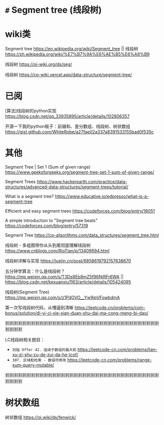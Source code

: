 
# `#` Segment tree (线段树)

# wiki类

Segment tree https://en.wikipedia.org/wiki/Segment_tree || 线段树 https://zh.wikipedia.org/wiki/%E7%B7%9A%E6%AE%B5%E6%A8%B9

线段树 https://oi-wiki.org/ds/seg/

线段树 https://cp-wiki.vercel.app/data-structure/segment-tree/

# 已阅

[算法]线段树的python实现 https://blog.csdn.net/qq_33935895/article/details/102806357

开源一下我的python板子：前缀和、差分数组、线段树、树状数组 https://gist.github.com/WhiteRobe/a27fae02a337a8391533155bad0f535c

# 其他

Segment Tree | Set 1 (Sum of given range) https://www.geeksforgeeks.org/segment-tree-set-1-sum-of-given-range/

Segment Trees https://www.hackerearth.com/practice/data-structures/advanced-data-structures/segment-trees/tutorial/

What is a segment tree? https://www.educative.io/edpresso/what-is-a-segment-tree

Efficient and easy segment trees https://codeforces.com/blog/entry/18051

A simple introduction to "Segment tree beats" https://codeforces.com/blog/entry/57319

Segment Tree https://cp-algorithms.com/data_structures/segment_tree.html

线段树 - 多组图带你从头到尾彻底理解线段树 https://www.cnblogs.com/RioTian/p/13409694.html

线段树详解与实现 https://juejin.cn/post/6858619792157638670

五分钟学算法：什么是线段树？ https://mp.weixin.qq.com/s/T3Ds8Eb8mZ5f96NjRFr6WA || https://blog.csdn.net/kexuanxiu1163/article/details/105424095

线段树(Segment Tree) https://mp.weixin.qq.com/s/z1PdOVO__Yw9jpVFowbdmA

第一次写线段树代码，从懵逼到清晰 https://leetcode.cn/problems/coin-bonus/solution/di-yi-ci-xie-xian-duan-shu-dai-ma-cong-meng-bi-dao/

:u5272::u5272::u5272::u5272::u5272::u5272::u5272::u5272::u5272::u5272::u5272::u5272::u5272::u5272::u5272::u5272::u5272::u5272::u5272::u5272::u5272::u5272::u5272::u5272::u5272::u5272::u5272::u5272::u5272::u5272::u5272::u5272::u5272::u5272::u5272::u5272::u5272::u5272::u5272::u5272:

LC线段树相关题目：
- `剑指 Offer 42. 连续子数组的最大和` https://leetcode-cn.com/problems/lian-xu-zi-shu-zu-de-zui-da-he-lcof/
- `307. 区域和检索 - 数组可修改` https://leetcode-cn.com/problems/range-sum-query-mutable/

:u5272::u5272::u5272::u5272::u5272::u5272::u5272::u5272::u5272::u5272::u5272::u5272::u5272::u5272::u5272::u5272::u5272::u5272::u5272::u5272::u5272::u5272::u5272::u5272::u5272::u5272::u5272::u5272::u5272::u5272::u5272::u5272::u5272::u5272::u5272::u5272::u5272::u5272::u5272::u5272:

# 树状数组

树状数组 https://oi.wiki/ds/fenwick/
